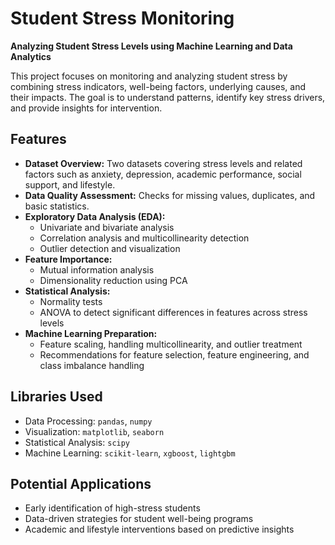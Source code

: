 # Student Stress Monitoring

**Analyzing Student Stress Levels using Machine Learning and Data Analytics**

This project focuses on monitoring and analyzing student stress by combining stress indicators, well-being factors, underlying causes, and their impacts. The goal is to understand patterns, identify key stress drivers, and provide insights for intervention.

## Features

- **Dataset Overview:** Two datasets covering stress levels and related factors such as anxiety, depression, academic performance, social support, and lifestyle.  
- **Data Quality Assessment:** Checks for missing values, duplicates, and basic statistics.  
- **Exploratory Data Analysis (EDA):**  
  - Univariate and bivariate analysis  
  - Correlation analysis and multicollinearity detection  
  - Outlier detection and visualization  
- **Feature Importance:**  
  - Mutual information analysis  
  - Dimensionality reduction using PCA  
- **Statistical Analysis:**  
  - Normality tests  
  - ANOVA to detect significant differences in features across stress levels  
- **Machine Learning Preparation:**  
  - Feature scaling, handling multicollinearity, and outlier treatment  
  - Recommendations for feature selection, feature engineering, and class imbalance handling  

## Libraries Used

- Data Processing: `pandas`, `numpy`  
- Visualization: `matplotlib`, `seaborn`  
- Statistical Analysis: `scipy`  
- Machine Learning: `scikit-learn`, `xgboost`, `lightgbm`  

## Potential Applications

- Early identification of high-stress students  
- Data-driven strategies for student well-being programs  
- Academic and lifestyle interventions based on predictive insights  


